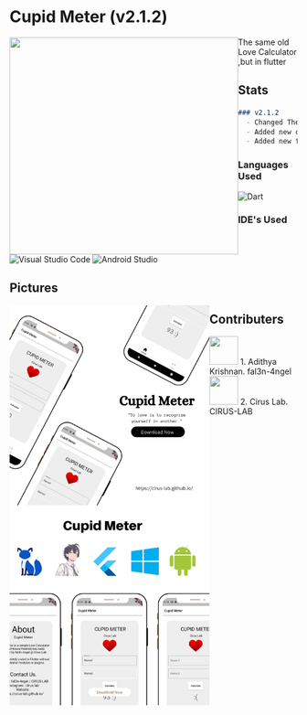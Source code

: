 # Cupid Meter (v2.1.2)

<img align="left" src="https://github.com/fal3n-4ngel/Love-Calculator-Flutter/blob/v2.1.2/image/2.jpg" width="400" height="380" />
The same old Love Calculator ,but in flutter

## Stats

```markdown
### v2.1.2
  - Changed The whole code base
  - Added new containers and Boxdecorations
  - Added new func to create new colors
```
### Languages Used
![Dart](https://img.shields.io/badge/dart-%230175C2.svg?style=for-the-badge&logo=dart&logoColor=white)


### IDE's Used

![Visual Studio Code](https://img.shields.io/badge/Visual%20Studio%20Code-0078d7.svg?style=for-the-badge&logo=visual-studio-code&logoColor=white)
![Android Studio](https://img.shields.io/badge/Android%20Studio-3DDC84.svg?style=for-the-badge&logo=android-studio&logoColor=white)




## Pictures

<img align ="left" src ="https://github.com/fal3n-4ngel/Love-Calculator-Flutter/blob/v2.1.2/scr/1.png" width="350" height="350" />
<img align ="left" src ="https://github.com/fal3n-4ngel/Love-Calculator-Flutter/blob/v2.1.2/scr/2.png" width="350" height="350" />

## Contributers
<img src ="https://avatars.githubusercontent.com/u/79042374?s=400&u=f1e133ca7ef4c95993406d3570481b5d2f67793c&v=4" width="50" height="50" />
 1. Adithya Krishnan. fal3n-4ngel  
 
<img src ="https://avatars.githubusercontent.com/u/85718424?s=400&u=b466921ff8128a46f0b3e7dca0d09e0cfb64aa0f&v=4" width="50" height="50" />
 2. Cirus Lab. CIRUS-LAB
